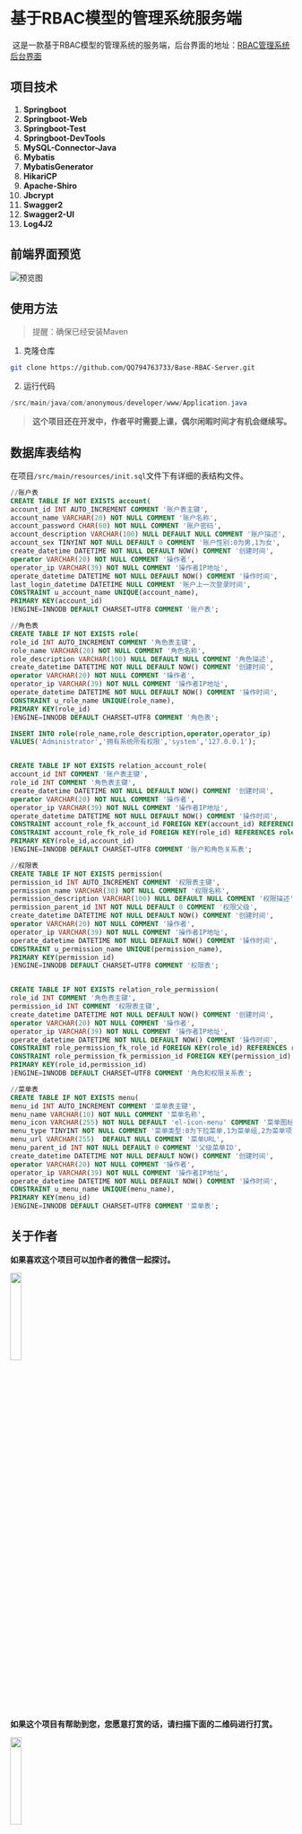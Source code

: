 # 基于RBAC模型的管理系统服务端

​	这是一款基于RBAC模型的管理系统的服务端，后台界面的地址：[RBAC管理系统后台界面](https://github.com/QQ794763733/Base-RBAC-BackEnd)

## 项目技术

1. **Springboot**
2. **Springboot-Web**
3. **Springboot-Test**
4. **Springboot-DevTools**
5. **MySQL-Connector-Java**
6. **Mybatis**
7. **MybatisGenerator**
8. **HikariCP**
9. **Apache-Shiro**
10. **Jbcrypt**
11. **Swagger2**
12. **Swagger2-UI**
13. **Log4J2**

## 前端界面预览

![预览图](https://wx3.sinaimg.cn/large/0065B4vHgy1g7mu41vk27j31en0ri464.jpg)

## 使用方法

> 提醒：确保已经安装Maven

1. 克隆仓库

```bash
git clone https://github.com/QQ794763733/Base-RBAC-Server.git
```

2. 运行代码

```java
/src/main/java/com/anonymous/developer/www/Application.java
```

>**这个项目还在开发中，作者平时需要上课，偶尔闲暇时间才有机会继续写。**

## 数据库表结构

在项目`/src/main/resources/init.sql`文件下有详细的表结构文件。

```sql
//账户表
CREATE TABLE IF NOT EXISTS account(
account_id INT AUTO_INCREMENT COMMENT '账户表主键',
account_name VARCHAR(20) NOT NULL COMMENT '账户名称',
account_password CHAR(60) NOT NULL COMMENT '账户密码',
account_description VARCHAR(100) NULL DEFAULT NULL COMMENT '账户描述',
account_sex TINYINT NOT NULL DEFAULT 0 COMMENT '账户性别:0为男,1为女',
create_datetime DATETIME NOT NULL DEFAULT NOW() COMMENT '创建时间',
operator VARCHAR(20) NOT NULL COMMENT '操作者',
operator_ip VARCHAR(39) NOT NULL COMMENT '操作者IP地址',
operate_datetime DATETIME NOT NULL DEFAULT NOW() COMMENT '操作时间',
last_login_datetime DATETIME NULL COMMENT '账户上一次登录时间',
CONSTRAINT u_account_name UNIQUE(account_name),
PRIMARY KEY(account_id)
)ENGINE=INNODB DEFAULT CHARSET=UTF8 COMMENT '账户表';

//角色表
CREATE TABLE IF NOT EXISTS role(
role_id INT AUTO_INCREMENT COMMENT '角色表主键',
role_name VARCHAR(20) NOT NULL COMMENT '角色名称',
role_description VARCHAR(100) NULL DEFAULT NULL COMMENT '角色描述',
create_datetime DATETIME NOT NULL DEFAULT NOW() COMMENT '创建时间',
operator VARCHAR(20) NOT NULL COMMENT '操作者',
operator_ip VARCHAR(39) NOT NULL COMMENT '操作者IP地址',
operate_datetime DATETIME NOT NULL DEFAULT NOW() COMMENT '操作时间',
CONSTRAINT u_role_name UNIQUE(role_name),
PRIMARY KEY(role_id)
)ENGINE=INNODB DEFAULT CHARSET=UTF8 COMMENT '角色表';

INSERT INTO role(role_name,role_description,operator,operator_ip)
VALUES('Administrator','拥有系统所有权限','system','127.0.0.1');


CREATE TABLE IF NOT EXISTS relation_account_role(
account_id INT COMMENT '账户表主键',
role_id INT COMMENT '角色表主键',
create_datetime DATETIME NOT NULL DEFAULT NOW() COMMENT '创建时间',
operator VARCHAR(20) NOT NULL COMMENT '操作者',
operator_ip VARCHAR(39) NOT NULL COMMENT '操作者IP地址',
operate_datetime DATETIME NOT NULL DEFAULT NOW() COMMENT '操作时间',
CONSTRAINT account_role_fk_account_id FOREIGN KEY(account_id) REFERENCES account(account_id),
CONSTRAINT account_role_fk_role_id FOREIGN KEY(role_id) REFERENCES role(role_id),
PRIMARY KEY(role_id,account_id)
)ENGINE=INNODB DEFAULT CHARSET=UTF8 COMMENT '账户和角色关系表';

//权限表
CREATE TABLE IF NOT EXISTS permission(
permission_id INT AUTO_INCREMENT COMMENT '权限表主键',
permission_name VARCHAR(30) NOT NULL COMMENT '权限名称',
permission_description VARCHAR(100) NULL DEFAULT NULL COMMENT '权限描述',
permission_parent_id INT NOT NULL DEFAULT 0 COMMENT '权限父级',
create_datetime DATETIME NOT NULL DEFAULT NOW() COMMENT '创建时间',
operator VARCHAR(20) NOT NULL COMMENT '操作者',
operator_ip VARCHAR(39) NOT NULL COMMENT '操作者IP地址',
operate_datetime DATETIME NOT NULL DEFAULT NOW() COMMENT '操作时间',
CONSTRAINT u_permission_name UNIQUE(permission_name),
PRIMARY KEY(permission_id)
)ENGINE=INNODB DEFAULT CHARSET=UTF8 COMMENT '权限表';


CREATE TABLE IF NOT EXISTS relation_role_permission(
role_id INT COMMENT '角色表主键',
permission_id INT COMMENT '权限表主键',
create_datetime DATETIME NOT NULL DEFAULT NOW() COMMENT '创建时间',
operator VARCHAR(20) NOT NULL COMMENT '操作者',
operator_ip VARCHAR(39) NOT NULL COMMENT '操作者IP地址',
operate_datetime DATETIME NOT NULL DEFAULT NOW() COMMENT '操作时间',
CONSTRAINT role_permission_fk_role_id FOREIGN KEY(role_id) REFERENCES role(role_id),
CONSTRAINT role_permission_fk_permission_id FOREIGN KEY(permission_id) REFERENCES permission(permission_id),
PRIMARY KEY(role_id,permission_id)
)ENGINE=INNODB DEFAULT CHARSET=UTF8 COMMENT '角色和权限关系表';

//菜单表
CREATE TABLE IF NOT EXISTS menu(
menu_id INT AUTO_INCREMENT COMMENT '菜单表主键',
menu_name VARCHAR(10) NOT NULL COMMENT '菜单名称',
menu_icon VARCHAR(255) NOT NULL DEFAULT 'el-icon-menu' COMMENT '菜单图标',
menu_type TINYINT NOT NULL COMMENT '菜单类型:0为下拉菜单,1为菜单组,2为菜单项',
menu_url VARCHAR(255)  DEFAULT NULL COMMENT '菜单URL',
menu_parent_id INT NOT NULL DEFAULT 0 COMMENT '父级菜单ID',
create_datetime DATETIME NOT NULL DEFAULT NOW() COMMENT '创建时间',
operator VARCHAR(20) NOT NULL COMMENT '操作者',
operator_ip VARCHAR(39) NOT NULL COMMENT '操作者IP地址',
operate_datetime DATETIME NOT NULL DEFAULT NOW() COMMENT '操作时间',
CONSTRAINT u_menu_name UNIQUE(menu_name),
PRIMARY KEY(menu_id)
)ENGINE=INNODB DEFAULT CHARSET=UTF8 COMMENT '菜单表';
```

## 关于作者

**如果喜欢这个项目可以加作者的微信一起探讨。**

<img src="https://wx2.sinaimg.cn/large/0065B4vHgy1g7mvg2rc15j30e80e8dg6.jpg" width="20%"/>

**如果这个项目有帮助到您，您愿意打赏的话，请扫描下面的二维码进行打赏。**

<img src="https://wx3.sinaimg.cn/large/0065B4vHgy1g7mv8zdyvwj3078078jr5.jpg" width="20%"/>




